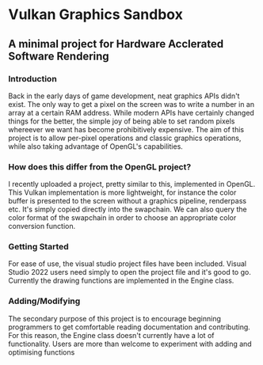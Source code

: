 # Vulkan Graphics Sandbox
## A minimal project for Hardware Acclerated Software Rendering

### Introduction
Back in the early days of game development, neat graphics APIs didn't exist. The only way to get a pixel on the screen was to write a number in an array at a certain RAM address. While modern APIs have certainly changed things for the better, the simple joy of being able to set random pixels whereever we want has become prohibitively expensive. The aim of this project is to allow per-pixel operations and classic graphics operations, while also taking advantage of OpenGL's capabilities.

### How does this differ from the OpenGL project?
I recently uploaded a project, pretty similar to this, implemented in OpenGL.
This Vulkan implementation is more lightweight, for instance the color buffer is
presented to the screen without a graphics pipeline, renderpass etc. It's simply
copied directly into the swapchain. We can also query the color format of the
swapchain in order to choose an appropriate color conversion function.

### Getting Started
For ease of use, the visual studio project files have been included. Visual Studio 2022 users need simply to open the project file and it's good to go. Currently the drawing functions are implemented in the Engine class.

### Adding/Modifying
The secondary purpose of this project is to encourage beginning programmers to get comfortable reading documentation and contributing. For this reason, the Engine class doesn't currently have a lot of functionality. Users are more than welcome to experiment with adding and optimising functions
